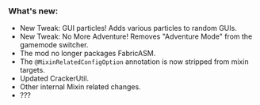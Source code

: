 ### What's new:

* New Tweak: GUI particles! Adds various particles to random GUIs.
* New Tweak: No More Adventure! Removes "Adventure Mode" from the gamemode switcher.
* The mod no longer packages FabricASM.
* The `@MixinRelatedConfigOption` annotation is now stripped from mixin targets.
* Updated CrackerUtil.
* Other internal Mixin related changes.
* ???